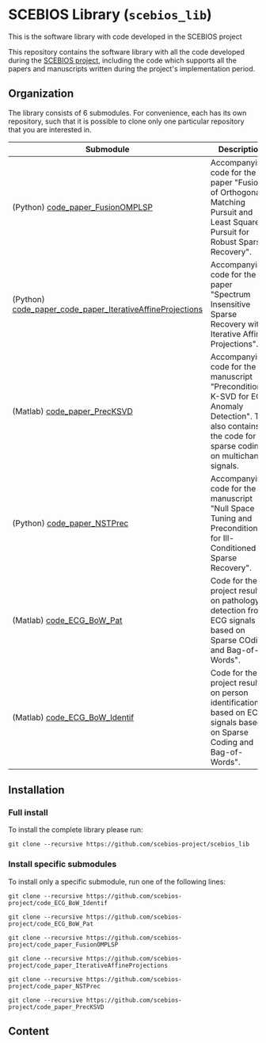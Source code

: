 # SCEBIOS Library (`scebios_lib`)
This is the software library with code developed in the SCEBIOS project

This repository contains the software library with all the code developed during the [SCEBIOS project](http://www.etti.legacy.tuiasi.ro/ncleju/scebios/),
including the code which supports all the papers and manuscripts written during the project's implementation period.

## Organization
The library consists of 6 submodules. For convenience, each has its own repository, such that it is possible to clone only
one particular repository that you are interested in.

|    Submodule  |  Description  |
| ------------- | ------------- |
| (Python) [code_paper_FusionOMPLSP](https://github.com/scebios-project/code_paper_FusionOMPLSP) | Accompanying code for the paper "Fusion of Orthogonal Matching Pursuit and Least Squares Pursuit for Robust Sparse Recovery".|
| (Python) [code_paper_code_paper_IterativeAffineProjections](https://github.com/scebios-project/code_paper_code_paper_IterativeAffineProjections) | Accompanying code for the paper "Spectrum Insensitive Sparse Recovery with Iterative Affine Projections".|
| (Matlab) [code_paper_PrecKSVD](https://github.com/scebios-project/code_paper_PrecKSVD) | Accompanying code for the manuscript "Preconditioned K-SVD for ECG Anomaly Detection".  This also contains the code for sparse coding on multichannel signals.|
| (Python) [code_paper_NSTPrec](https://github.com/scebios-project/code_paper_NSTPrec) | Accompanying code for the manuscript "Null Space Tuning and Preconditioning for Ill-Conditioned Sparse Recovery".|
| (Matlab) [code_ECG_BoW_Pat](https://github.com/scebios-project/code_ECG_BoW_Pat) | Code for the project results on pathology detection from ECG signals based on Sparse COding and Bag-of-Words".|
| (Matlab) [code_ECG_BoW_Identif](https://github.com/scebios-project/code_ECG_BoW_Identif) | Code for the project results on person identification based on ECG signals based on Sparse Coding and Bag-of-Words".|




## Installation

### Full install
To install the complete library please run:

```git clone --recursive https://github.com/scebios-project/scebios_lib```

### Install specific submodules
To install only a specific submodule, run one of the following lines:

```git clone --recursive https://github.com/scebios-project/code_ECG_BoW_Identif```

```git clone --recursive https://github.com/scebios-project/code_ECG_BoW_Pat```

```git clone --recursive https://github.com/scebios-project/code_paper_FusionOMPLSP```

```git clone --recursive https://github.com/scebios-project/code_paper_IterativeAffineProjections```

```git clone --recursive https://github.com/scebios-project/code_paper_NSTPrec```

```git clone --recursive https://github.com/scebios-project/code_paper_PrecKSVD```

## Content
